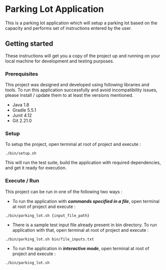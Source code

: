 # Parking Lot Application
This is a parking lot application which will 
setup a parking lot based on the capacity
and performs set of instructions entered by the
user.

## Getting started
These instructions will get you a copy of 
the project up and running on your local 
machine for development and testing purposes.

### Prerequisites
This project was designed and developed 
using following libraries and tools.
To run this application successfully and
avoid incompatibility issues, please 
install / update them to at least the 
versions mentioned.
- Java 1.8
- Gradle 5.5.1
- Junit 4.12
- Git 2.21.0

### Setup
To setup the project, open terminal at root 
of project and execute : 

```
./bin/setup.sh
```

This will run the test suite, 
build the application with required dependencies, 
and get it ready for execution.

### Execute / Run
This project can be run in one of the 
following two ways :

- To run the application with _**commands 
specified in a file**_, open terminal at 
root of project and execute : 

```
./bin/parking_lot.sh {input_file_path}
```

- There is a sample test input file already present 
in bin directory. To run application with that, 
open terminal at root of project and execute : 

```
./bin/parking_lot.sh bin/file_inputs.txt
```

- To run the application in _**interactive mode**_, 
open terminal at root of project and execute : 

```
./bin/parking_lot.sh
```

